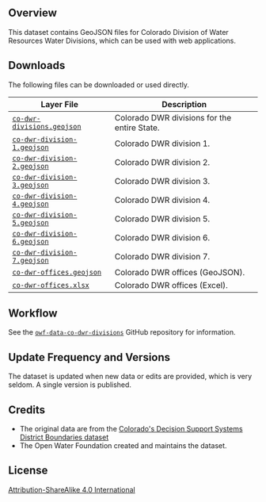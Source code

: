 ## Overview ##

This dataset contains GeoJSON files for Colorado Division of Water Resources Water Divisions,
which can be used with web applications.

## Downloads ##

The following files can be downloaded or used directly.

| **Layer File** | **Description** |
| -- | -- |
| [`co-dwr-divisions.geojson`](co-dwr-divisions.geojson) | Colorado DWR divisions for the entire State. |
| [`co-dwr-division-1.geojson`](co-dwr-division-1.geojson) | Colorado DWR division 1. |
| [`co-dwr-division-2.geojson`](co-dwr-division-2.geojson) | Colorado DWR division 2. |
| [`co-dwr-division-3.geojson`](co-dwr-division-3.geojson) | Colorado DWR division 3. |
| [`co-dwr-division-4.geojson`](co-dwr-division-4.geojson) | Colorado DWR division 4. |
| [`co-dwr-division-5.geojson`](co-dwr-division-5.geojson) | Colorado DWR division 5. |
| [`co-dwr-division-6.geojson`](co-dwr-division-6.geojson) | Colorado DWR division 6. |
| [`co-dwr-division-7.geojson`](co-dwr-division-7.geojson) | Colorado DWR division 7. |
| [`co-dwr-offices.geojson`](co-dwr-offices.geojson) | Colorado DWR offices (GeoJSON). |
| [`co-dwr-offices.xlsx`](co-dwr-offices.xlsx) | Colorado DWR offices (Excel). |

## Workflow ##

See the [`owf-data-co-dwr-divisions`](https://github.com/OpenWaterFoundation/owf-data-co-dwr-divisions)
GitHub repository for information.

## Update Frequency and Versions ##

The dataset is updated when new data or edits are provided, which is very seldom.
A single version is published.

## Credits ##

* The original data are from the [Colorado's Decision Support Systems District Boundaries dataset](https://cdss.colorado.gov/gis-data/gis-data-by-category)
* The Open Water Foundation created and maintains the dataset.

## License ##

[Attribution-ShareAlike 4.0 International](https://creativecommons.org/licenses/by-sa/4.0/)
